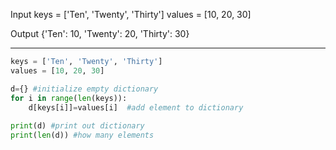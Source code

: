 Input
keys = ['Ten', 'Twenty', 'Thirty']
values = [10, 20, 30]

Output
{'Ten': 10, 'Twenty': 20, 'Thirty': 30}

---

```python
keys = ['Ten', 'Twenty', 'Thirty']
values = [10, 20, 30]

d={} #initialize empty dictionary
for i in range(len(keys)):
    d[keys[i]]=values[i]  #add element to dictionary  
    
print(d) #print out dictionary
print(len(d)) #how many elements
```
